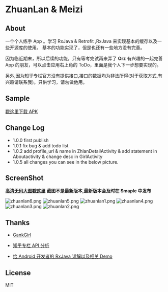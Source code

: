 # ZhuanLan & Meizi

## About
一个个人练手 App 。学习 RxJava & Retrofit ,RxJava 来实现基本的缓存以及一些开源库的使用。
基本的功能实现了，但是也还有一些地方没有完善。

因为临近期末，所以后续的功能，只有等考完试再来弄了 **Orz**
有兴趣的一起完善 App 的朋友，可以点击应用右上角的 ToDo，里面是我个人下一步想要实现的。 

另外,因为知乎专栏官方没有提供接口,接口的数据均为非法所得(对于获取方式,有兴趣请联系我)。只供学习，请勿做他用。

## Sample

[戳这里下载 APK](http://fir.im/ZhuanLan)

## Change Log
  
* 1.0.0 first publish
* 1.0.1 fix bug & add todo list 
* 1.0.2 add profile_url & name in ZhlanDetailActivity & add statement in Aboutactivity & change desc in GirlActivity
* 1.0.5 all changes you can see in the below picture. 

## ScreenShot
**[高清无码大图戳这里](https://github.com/wuchangfeng/ZhuanLan/tree/master/ScreenShot)**
**截图不是最新版本,最新版本会及时在 Smaple 中发布**

![zhuanlan6.png](http://7xrl8j.com1.z0.glb.clouddn.com/zhuanlan6.png)
![zhuanlan5.png](http://7xrl8j.com1.z0.glb.clouddn.com/zhuanlan5.png)
![zhuanlan1.png](http://7xrl8j.com1.z0.glb.clouddn.com/zhuanlan1.png)
![zhuanlan4.png](http://7xrl8j.com1.z0.glb.clouddn.com/zhuanlan4.png)
![zhuanlan3.png](http://7xrl8j.com1.z0.glb.clouddn.com/zhuanlan3.png)
![zhuanlan2.png](http://7xrl8j.com1.z0.glb.clouddn.com/zhuanlan2.png)




## Thanks

* [GankGirl](https://github.com/gaolonglong/GankGirl)

* [知乎专栏 API 分析](https://marktony.github.io/2016/05/14/%E7%9F%A5%E4%B9%8E%E4%B8%93%E6%A0%8FAPI%E5%88%86%E6%9E%90/)

* [给 Android 开发者的 RxJava 详解以及相关 Demo](https://gank.io/post/560e15be2dca930e00da1083)







##  License
MIT
